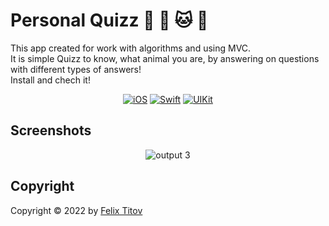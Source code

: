 # Personal Quizz 🐶 🐢 🐱 🐰

This app created for work with algorithms and using MVC.<br/>
It is simple Quizz to know, what animal you are, by answering on questions with different types of answers!<br/>
Install and chech it!

<div align="center">
  
  [![iOS](https://img.shields.io/badge/iOS-14.5-blue)](https://www.apple.com/ru/ios/ios-15/)
  [![Swift](https://img.shields.io/badge/Swift-5.5-orange)](https://developer.apple.com/documentation/swift)
  [![UIKit](https://img.shields.io/badge/UIKit-%20LTS-yellowgreen)](https://developer.apple.com/documentation/uikit)
 
</div>

## Screenshots

<div align="center">
  
  ![output 3](https://user-images.githubusercontent.com/56549889/171740145-a3977303-cec5-448a-a321-d7937affadb0.gif)

</div>

## Copyright

Copyright © 2022 by [Felix Titov](https://github.com/filtitov2001)
